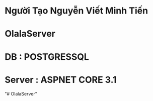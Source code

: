 # Người Tạo Nguyễn Viết Minh Tiến
# OlalaServer
# DB : POSTGRESSQL
# Server : ASPNET CORE 3.1
"# OlalaServer" 
